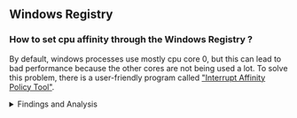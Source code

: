 ## Windows Registry

### How to set cpu affinity through the Windows Registry ?
By default, windows processes use mostly cpu core 0, but this can lead to bad performance because the other cores are not being used a lot. To solve this problem, there is a user-friendly program called ["Interrupt Affinity Policy Tool"](https://github.com/littleunixcorn/Unicorns/raw/main/assets/programs/interrupt_affinity_policy_tool.msi).

<details><summary>Findings and Analysis</summary>
Setting affinity through the program above is easy, and simplistic, but using the program above leads to a large amount of wasted time. To solve this, you can use the windows registry, it is fast and requires only a click. Here is a list of the values that you will have to use:
<hr>

**DevicePolicy**

```
IrqPolicyMachineDefault: 0x00
IrqPolicyAllCloseProcessors: 0x01
IrqPolicyOneCloseProcessor: 0x02
IrqPolicyAllProcessorsInMachine: 0x03
IrqPolicySpecifiedProcessors: 0x04
IrqPolicySpreadMessagesAcrossAllProcessors: 0x05
```

**AssignmentSetOverride**

Please visit this [website](<https://bitsum.com/tools/cpu-affinity-calculator/>).

**Regedit path to the devices**

`
[HKEY_LOCAL_MACHINE\SYSTEM\CurrentControlSet\Enum\]
`
<hr>

Example:

```
[HKEY_LOCAL_MACHINE\SYSTEM\CurrentControlSet\Enum\PCI\[DEVICE HW ID]\Device Parameters\Interrupt Management\Affinity Policy]
"DevicePolicy"=dword:00000004
"AssignmentSetOverride"=hex:08
```

The device will be set with the policy `IrqPolicySpecifiedProcessors` on the core 2 (`0x4`) of the processor.
</details>
